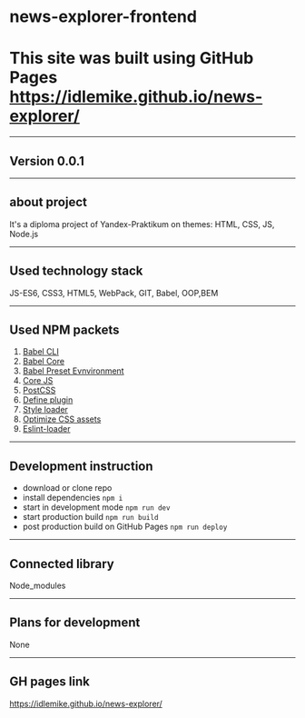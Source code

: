 # news-explorer-frontend
# This site was built using GitHub Pages <https://idlemike.github.io/news-explorer/>
***
## **Version 0.0.1**
***
## **about project**
It's a diploma project of Yandex-Praktikum on themes: HTML, CSS, JS, Node.js
***
## **Used technology stack**
JS-ES6, CSS3, HTML5, WebPack, GIT, Babel, OOP,BEM
***
## **Used NPM packets**
1. [Babel CLI](https://babeljs.io/docs/en/babel-cli#docsNav)
2. [Babel Core](https://babeljs.io/docs/en/babel-core)
3. [Babel Preset Evnvironment](https://babeljs.io/docs/en/babel-preset-env#docsNav)
4. [Сore JS](https://github.com/zloirock/core-js#readme)
5. [PostCSS](https://postcss.org/)
6. [Define plugin](https://webpack.js.org/plugins/define-plugin/)
7. [Style loader](https://github.com/webpack-contrib/style-loader)
8. [Optimize CSS assets](https://www.npmjs.com/package/optimize-css-assets-webpack-plugin)
9. [Eslint-loader](https://www.npmjs.com/package/eslint-loader)
***
## **Development instruction**
* download or clone repo
* install dependencies `npm i`
* start in development mode `npm run dev`
* start production build `npm run build`
* post production build on GitHub Pages `npm run deploy`
***
## **Connected library**
Node_modules
***
## **Plans for development**
None
***
## **GH pages link**
<https://idlemike.github.io/news-explorer/>
